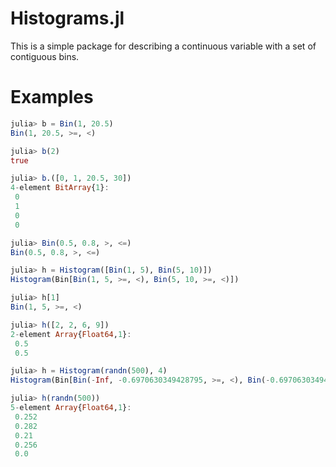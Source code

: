 # Histograms.jl

This is a simple package for describing a continuous variable with a set of contiguous bins.

# Examples

```julia
julia> b = Bin(1, 20.5)
Bin(1, 20.5, >=, <)

julia> b(2)
true

julia> b.([0, 1, 20.5, 30])
4-element BitArray{1}:
 0
 1
 0
 0

julia> Bin(0.5, 0.8, >, <=)
Bin(0.5, 0.8, >, <=)

julia> h = Histogram([Bin(1, 5), Bin(5, 10)])
Histogram(Bin[Bin(1, 5, >=, <), Bin(5, 10, >=, <)])

julia> h[1]
Bin(1, 5, >=, <)

julia> h([2, 2, 6, 9])
2-element Array{Float64,1}:
 0.5
 0.5

julia> h = Histogram(randn(500), 4)
Histogram(Bin[Bin(-Inf, -0.6970630349428795, >=, <), Bin(-0.6970630349428795, 0.059893308055948793, >=, <), Bin(0.059893308055948793, 0.612623377088124, >=, <), Bin(0.612623377088124, 4.053317940567178, >=, <), Bin(4.053317940567178, Inf, >=, <)])

julia> h(randn(500))
5-element Array{Float64,1}:
 0.252
 0.282
 0.21
 0.256
 0.0
```

